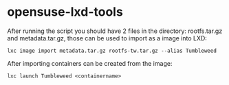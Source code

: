 # opensuse-lxd-tools

After running the script you should have 2 files in the directory: rootfs.tar.gz and metadata.tar.gz,
those can be used to import as a image into LXD:

`lxc image import metadata.tar.gz rootfs-tw.tar.gz --alias Tumbleweed`

After importing containers can be created from the image:

`lxc launch Tumbleweed <containername>`

